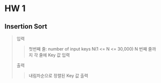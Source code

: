 # HW 1

## Insertion Sort
> 입력
> > 첫번째 줄: number of input keys N(1 <= N <= 30,000)
> > N 번째 줄까지 각 줄에 Key 값 입력  
>  
> 출력
> > 내림차순으로 정렬된 Key 값 출력
        
